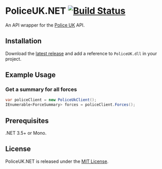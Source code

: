 ﻿PoliceUK.NET [![Build Status](https://travis-ci.org/FlyingTopHat/PoliceUK.NET.svg?branch=master)](https://travis-ci.org/FlyingTopHat/PoliceUK.NET)
============
An API wrapper for the [Police UK][police-api] API.

Installation
------------
Download the [latest release][latest-release] and add a reference to `PoliceUK.dll` in your project.

Example Usage
-------------

### Get a summary for all forces

```csharp
var policeClient = new PoliceUkClient();
IEnumerable<ForceSummary> forces = policeClient.Forces();
```

Prerequisites
-------------
.NET 3.5+ or Mono.

License
-------
PoliceUK.NET is released under the [MIT License][license-file].

[police-api]:http://police.uk/
[latest-release]:https://github.com/FlyingTopHat/PoliceUK.NET/releases
[license-file]:LICENSE.txt